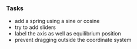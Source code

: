 ### Tasks
- add a spring using a sine or cosine 
- try to add sliders  
- label the axis as well as equilibrium position
- prevent dragging outside the coordinate system 